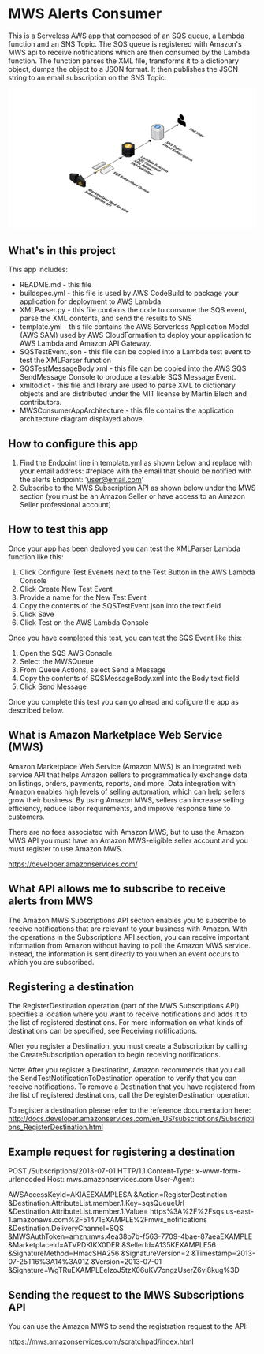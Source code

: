 MWS Alerts Consumer
==============================================

This is a Serveless AWS app that composed of an SQS queue, a Lambda function and an SNS Topic. 
The SQS queue is registered with Amazon's MWS api to receive notifications which are then consumed by the Lambda function. The function parses the XML file, transforms it to a dictionary object, dumps the object to a JSON format. It then publishes the JSON string to an email subscription on the SNS Topic.


![Application Architecture](https://raw.githubusercontent.com/depeupleur/MWS-Alerts-SQS-XML-Lambda-Consumer/master/MWSConsumerAppArchitecture.png)


What's in this project
----------------------

This app includes:

* README.md - this file
* buildspec.yml - this file is used by AWS CodeBuild to package your
  application for deployment to AWS Lambda
* XMLParser.py - this file contains the code to consume the SQS event, 
  parse the XML contents, and send the results to SNS
* template.yml - this file contains the AWS Serverless Application Model (AWS SAM) used
  by AWS CloudFormation to deploy your application to AWS Lambda and Amazon API
  Gateway.
* SQSTestEvent.json - this file can be copied into a Lambda test event to test the XMLParser function
* SQSTestMessageBody.xml - this file can be copied into the AWS SQS SendMessage Console 
  to produce a testable SQS Message Event.
* xmltodict - this file and library are used to parse XML to dictionary objects and are distributed 
  under the MIT license by Martin Blech and contributors.
* MWSConsumerAppArchitecture - this file contains the application architecture diagram displayed above.

How to configure this app
-------------------------

1. Find the Endpoint line in template.yml as shown below and replace with your email address:
		#replace with the email that should be notified with the alerts
		Endpoint: 'user@email.com'
2. Subscribe to the MWS Subscription API as shown below under the MWS section (you must be an Amazon Seller or have access to an Amazon Seller professional account)

How to test this app
--------------------

Once your app has been deployed you can test the XMLParser Lambda function like this:
1. Click Configure Test Evenets next to the Test Button in the AWS Lambda Console
2. Click Create New Test Event
3. Provide a name for the New Test Event
4. Copy the contents of the SQSTestEvent.json into the text field 
5. Click Save
6. Click Test on the AWS Lambda Console

Once you have completed this test, you can test the SQS Event like this:
1. Open the SQS AWS Console.
2. Select the MWSQueue
3. From Queue Actions, select Send a Message
4. Copy the contents of SQSMessageBody.xml into the Body text field
5. Click Send Message

Once you complete this test you can go ahead and cofigure the app as described below.


What is Amazon Marketplace Web Service (MWS)
--------------------------------------------

Amazon Marketplace Web Service (Amazon MWS) is an integrated web service API that helps Amazon sellers to programmatically exchange data on listings, orders, payments, reports, and more. Data integration with Amazon enables high levels of selling automation, which can help sellers grow their business. By using Amazon MWS, sellers can increase selling efficiency, reduce labor requirements, and improve response time to customers.

There are no fees associated with Amazon MWS, but to use the Amazon MWS API you must have an Amazon MWS-eligible seller account and you must register to use Amazon MWS.

https://developer.amazonservices.com/

What API allows me to subscribe to receive alerts from MWS
---------------------------------------------

The Amazon MWS Subscriptions API section enables you to subscribe to receive notifications that are relevant to your business with Amazon. With the operations in the Subscriptions API section, you can receive important information from Amazon without having to poll the Amazon MWS service. Instead, the information is sent directly to you when an event occurs to which you are subscribed.

Registering a destination
-------------------------

The RegisterDestination operation (part of the MWS Subscriptions API) specifies a location where you want to receive notifications and adds it to the list of registered destinations. For more information on what kinds of destinations can be specified, see Receiving notifications.

After you register a Destination, you must create a Subscription by calling the CreateSubscription operation to begin receiving notifications.

Note: After you register a Destination, Amazon recommends that you call the SendTestNotificationToDestination operation to verify that you can receive notifications.
To remove a Destination that you have registered from the list of registered destinations, call the DeregisterDestination operation.

To register a destination please refer to the reference documentation here: http://docs.developer.amazonservices.com/en_US/subscriptions/Subscriptions_RegisterDestination.html

Example request for registering a destination
---------------------------------------------

POST /Subscriptions/2013-07-01 HTTP/1.1
Content-Type: x-www-form-urlencoded
Host: mws.amazonservices.com
User-Agent: <Your User Agent Header>

AWSAccessKeyId=AKIAEEXAMPLESA
&Action=RegisterDestination
&Destination.AttributeList.member.1.Key=sqsQueueUrl
&Destination.AttributeList.member.1.Value=
  https%3A%2F%2Fsqs.us-east-1.amazonaws.com%2F51471EXAMPLE%2Fmws_notifications
&Destination.DeliveryChannel=SQS
&MWSAuthToken=amzn.mws.4ea38b7b-f563-7709-4bae-87aeaEXAMPLE
&MarketplaceId=ATVPDKIKX0DER
&SellerId=A135KEXAMPLE56
&SignatureMethod=HmacSHA256
&SignatureVersion=2
&Timestamp=2013-07-25T16%3A14%3A01Z
&Version=2013-07-01
&Signature=WgTRuEXAMPLEeIzoJ5tzX06uKV7ongzUserZ6vj8kug%3D

Sending the request to the MWS Subscriptions API
------------------------------------------------

You can use the Amazon MWS to send the registration request to the API:

https://mws.amazonservices.com/scratchpad/index.html


